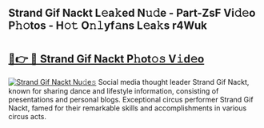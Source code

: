 ## Strand Gif Nackt L𝚎a𝚔ed N𝚞𝚍e - Part-ZsF Vi𝚍𝚎o P𝚑𝚘tos - H𝚘𝚝 O𝚗𝚕yf𝚊ns L𝚎a𝚔s r4Wuk

# <h2><a href="http://kfba77.oniu.top/?m=Strand+Gif+Nackt">🔗👉 🔴 Strand Gif Nackt P𝚑ot𝚘𝚜 V𝚒d𝚎o</a></h2>

[![Strand Gif Nackt Nu𝚍e𝚜](https://i.imgur.com/0qMVB7G.gif)](http://kfba77.oniu.top/?m=Strand+Gif+Nackt)
Social media thought leader Strand Gif Nackt, known for sharing dance and lifestyle information, consisting of presentations and personal blogs. Exceptional circus performer Strand Gif Nackt, famed for their remarkable skills and accomplishments in various circus acts.  
